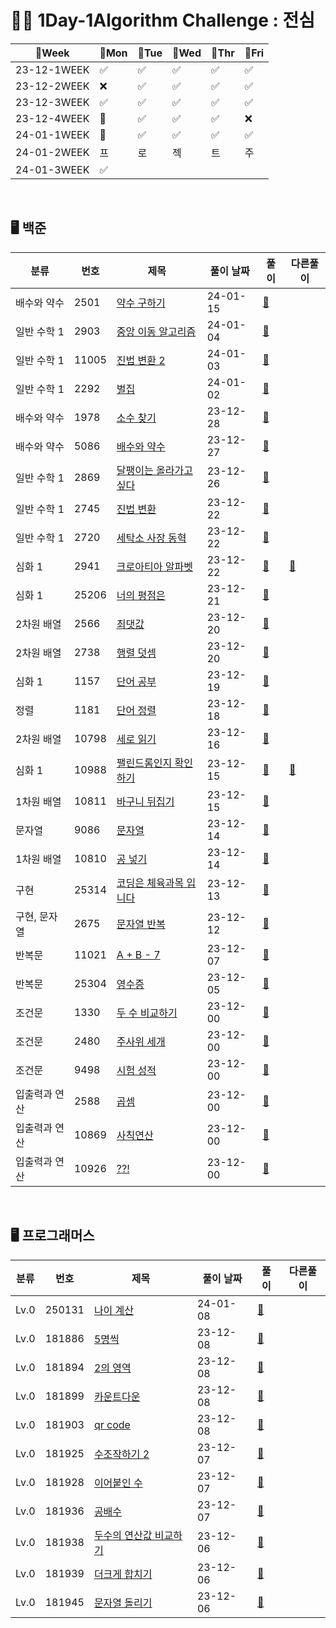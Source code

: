 # 👩‍💻 1Day-1Algorithm Challenge : 전심

| 📆Week      | 🔵Mon | 🔵Tue | 🔵Wed | 🔵Thr | 🔵Fri |
|-------------|-------|-------|-------|-------|-------|
| 23-12-1WEEK | ✅     | ✅     | ✅     | ✅     | ✅     |
| 23-12-2WEEK | ❌     | ✅     | ✅     | ✅     | ✅     |
| 23-12-3WEEK | ✅     | ✅     | ✅     | ✅     | ✅     |
| 23-12-4WEEK | 🎅    | ✅     | ✅     | ✅     | ❌     |
| 24-01-1WEEK | 🌅    | ✅     | ✅     | ✅     | ✅     |
| 24-01-2WEEK | 프     | 로     | 젝     | 트     | 주     |
| 24-01-3WEEK | ✅     |       |       |       |       |


[//]: # (| --WEEK |     |    |    |     |      |   | |)

<br>



## 🖥️ 백준

| 분류      | 번호    | 제목                                                    | 풀이 날짜    | 풀이                                                         | 다른풀이                                                     |
|---------|-------|-------------------------------------------------------|----------| ------------------------------------------------------------ | ------------------------------------------------------------ |
| 배수와 약수  | 2501  | [약수 구하기](https://www.acmicpc.net/problem/2501)        | 24-01-15 | [🔗](https://github.com/wholeheartedness/AlgorithmStudy/blob/main/BaekJoon/divisor_multiple_decimal/b2501/Main.java) |  |
| 일반 수학 1 | 2903  | [중앙 이동 알고리즘](https://www.acmicpc.net/problem/2903)    | 24-01-04 | [🔗](https://github.com/wholeheartedness/AlgorithmStudy/blob/main/BaekJoon/Math1/b2903/Main.java) |  |
| 일반 수학 1 | 11005 | [진법 변환 2](https://www.acmicpc.net/problem/11005)      | 24-01-03 | [🔗](https://github.com/wholeheartedness/AlgorithmStudy/blob/main/BaekJoon/Math1/b11005/Main.java) |  |
| 일반 수학 1 | 2292  | [벌집](https://www.acmicpc.net/problem/2292)            | 24-01-02 | [🔗](https://github.com/wholeheartedness/AlgorithmStudy/blob/main/BaekJoon/Math1/b2292/Main.java) |  |
| 배수와 약수  | 1978  | [소수 찾기](https://www.acmicpc.net/problem/1978)         | 23-12-28 | [🔗](https://github.com/wholeheartedness/AlgorithmStudy/blob/main/BaekJoon/divisor_multiple_decimal/b1978/Main.java) |  |
| 배수와 약수  | 5086  | [배수와 약수](https://www.acmicpc.net/problem/5086)        | 23-12-27 | [🔗](https://github.com/wholeheartedness/AlgorithmStudy/blob/main/BaekJoon/divisor_multiple_decimal/b5086/Main.java) |  |
| 일반 수학 1 | 2869  | [달팽이는 올라가고 싶다](https://www.acmicpc.net/problem/2869)  | 23-12-26 | [🔗](https://github.com/wholeheartedness/AlgorithmStudy/blob/main/BaekJoon/Math1/b2869/Main.java) |  |
| 일반 수학 1 | 2745  | [진법 변환](https://www.acmicpc.net/problem/2745)         | 23-12-22 | [🔗](https://github.com/wholeheartedness/AlgorithmStudy/blob/main/BaekJoon/Math1/b2745/Main.java) |  |
| 일반 수학 1 | 2720  | [세탁소 사장 동혁](https://www.acmicpc.net/problem/2720)     | 23-12-22 | [🔗](https://github.com/wholeheartedness/AlgorithmStudy/blob/main/BaekJoon/Math1/b2720/Main.java) |  |
| 심화 1    | 2941  | [크로아티아 알파벳](https://www.acmicpc.net/problem/2941)     | 23-12-22 | [🔗](https://github.com/wholeheartedness/AlgorithmStudy/blob/main/BaekJoon/Advence1/b2941/Main.java) | [📝](https://github.com/wholeheartedness/AlgorithmStudy/blob/main/BaekJoon/Advence1/b2941/otherSolution.java) |
| 심화 1    | 25206 | [너의 평점은](https://www.acmicpc.net/problem/25206)       | 23-12-21 | [🔗](https://github.com/wholeheartedness/AlgorithmStudy/blob/main/BaekJoon/Advence1/b25206/Main.java) |  |
| 2차원 배열  | 2566  | [최댓값](https://www.acmicpc.net/problem/2566)           | 23-12-20 | [🔗](https://github.com/wholeheartedness/AlgorithmStudy/blob/main/BaekJoon/Two-Demensional-Array/b2566/Main.java) |  |
| 2차원 배열  | 2738  | [행렬 덧셈](https://www.acmicpc.net/problem/2738)         | 23-12-20 | [🔗](https://github.com/wholeheartedness/AlgorithmStudy/blob/main/BaekJoon/Two-Demensional-Array/b2738/Main.java) |  |
| 심화 1    | 1157  | [단어 공부](https://www.acmicpc.net/problem/1157)         | 23-12-19 | [🔗](https://github.com/wholeheartedness/AlgorithmStudy/blob/main/BaekJoon/implement/b1157/Main.java) |  |
| 정렬      | 1181  | [단어 정렬](https://www.acmicpc.net/problem/1181)         | 23-12-18 | [🔗](https://github.com/wholeheartedness/AlgorithmStudy/blob/main/BaekJoon/String/b1181/Main.java) |  |
| 2차원 배열  | 10798 | [세로 읽기](https://www.acmicpc.net/problem/10798)        | 23-12-16 | [🔗](https://github.com/wholeheartedness/AlgorithmStudy/blob/main/BaekJoon/String/b10798/Main.java) |  |
| 심화 1    | 10988 | [팰린드롬인지 확인하기](https://www.acmicpc.net/problem/10988)  | 23-12-15 | [🔗](https://github.com/wholeheartedness/AlgorithmStudy/blob/main/BaekJoon/String/b10988/Main.java) | [📝](https://github.com/wholeheartedness/AlgorithmStudy/blob/main/BaekJoon/String/b10988/otherSolution.java) |
| 1차원 배열  | 10811 | [바구니 뒤집기](https://www.acmicpc.net/problem/10811)      | 23-12-15 | [🔗](https://github.com/wholeheartedness/AlgorithmStudy/blob/main/BaekJoon/String/b10811/Main.java) |                                                              |
| 문자열     | 9086  | [문자열](https://www.acmicpc.net/problem/9086)           | 23-12-14 | [🔗](https://github.com/wholeheartedness/AlgorithmStudy/blob/main/BaekJoon/String/b9086/Main.java) |                                                              |
| 1차원 배열  | 10810 | [공 넣기](https://www.acmicpc.net/problem/10810)         | 23-12-14 | [🔗](https://github.com/wholeheartedness/AlgorithmStudy/blob/main/BaekJoon/implement/b10810/Main.java) |                                                              |
| 구현      | 25314 | [코딩은 체육과목 입니다](https://www.acmicpc.net/problem/25314) | 23-12-13 | [🔗](https://github.com/wholeheartedness/AlgorithmStudy/blob/main/BaekJoon/implement/b25314/Main.java) |                                                              |
| 구현, 문자열 | 2675  | [문자열 반복](https://www.acmicpc.net/problem/2675)        | 23-12-12 | [🔗](https://github.com/wholeheartedness/AlgorithmStudy/blob/main/BaekJoon/String/b2675/Main.java) |                                                              |
| 반복문     | 11021 | [A + B - 7](http://boj.kr/11021)                      | 23-12-07 | [🔗](https://github.com/wholeheartedness/AlgorithmStudy/blob/main/BaekJoon/Loop_State/b11021/Main.java) |                                                              |
| 반복문     | 25304 | [영수증](http://boj.kr/25304)                            | 23-12-05 | [🔗](https://github.com/wholeheartedness/AlgorithmStudy/blob/main/BaekJoon/Loop_State/b25304/Main.java) |                                                              |
| 조건문     | 1330  | [두 수 비교하기](http://boj.kr/1330)                        | 23-12-00 | [🔗](https://github.com/wholeheartedness/AlgorithmStudy/blob/main/BaekJoon/Conditional/b1330/Main.java) |                                                              |
| 조건문     | 2480  | [주사위 세개](http://boj.kr/2480)                          | 23-12-00 | [🔗](https://github.com/wholeheartedness/AlgorithmStudy/blob/main/BaekJoon/Conditional/b2480/Main.java) |                                                              |
| 조건문     | 9498  | [시험 성적](http://boj.kr/9498)                           | 23-12-00 | [🔗](https://github.com/wholeheartedness/AlgorithmStudy/blob/main/StudyWeek/Week2_12_2/b9498/Main.java) |                                                              |
| 입출력과 연산 | 2588  | [곱셈](http://boj.kr/2588)                              | 23-12-00 | [🔗](https://github.com/wholeheartedness/AlgorithmStudy/blob/main/BaekJoon/IoAndBasicOperations/b2588/Main.java) |                                                              |
| 입출력과 연산 | 10869 | [사칙연산](http://boj.kr/10869)                           | 23-12-00 | [🔗](https://github.com/wholeheartedness/AlgorithmStudy/blob/main/BaekJoon/IoAndBasicOperations/b10869/Main.java) |                                                              |
| 입출력과 연산 | 10926 | [??!](http://boj.kr/10926)                            | 23-12-00 | [🔗](https://github.com/wholeheartedness/AlgorithmStudy/blob/main/BaekJoon/IoAndBasicOperations/b10926/Main.java) |                                                              |

<br>  

## 🖥️ 프로그래머스

| 분류         | 번호     | 제목                                                                               | 풀이 날짜    | 풀이                                                         | 다른풀이 |
|------------|--------|----------------------------------------------------------------------------------|----------| ------------------------------------------------------------ | -------- |
| Lv.0 | 250131 | [나이 계산](https://school.programmers.co.kr/learn/courses/30/lessons/250131)        | 24-01-08 | [🔗](https://github.com/wholeheartedness/AlgorithmStudy/blob/main/Programmers/Challenges/p250131/Solution.java) |          |
| Lv.0 | 181886 | [5명씩](https://school.programmers.co.kr/learn/courses/30/lessons/181886)          | 23-12-08 | [🔗]( https://github.com/wholeheartedness/AlgorithmStudy/blob/main/Programmers/Challenges/p181886/Solution.java) |          |
| Lv.0 | 181894 | [2의 영역](https://school.programmers.co.kr/learn/courses/30/lessons/181894)        | 23-12-08 | [🔗]( https://github.com/wholeheartedness/AlgorithmStudy/blob/main/Programmers/Challenges/p181894/Solution.java) |          |
| Lv.0 | 181899 | [카운트다운](https://school.programmers.co.kr/learn/courses/30/lessons/181899)        | 23-12-08 | [🔗]( https://github.com/wholeheartedness/AlgorithmStudy/blob/main/Programmers/Challenges/p181899/Solution.java) |          |
| Lv.0 | 181903 | [qr code](https://school.programmers.co.kr/learn/courses/30/lessons/181903)      | 23-12-08 | [🔗]( https://github.com/wholeheartedness/AlgorithmStudy/blob/main/Programmers/Challenges/p181903/Solution.java) |          |
| Lv.0 | 181925 | [수조작하기 2](https://school.programmers.co.kr/learn/courses/30/lessons/181925)      | 23-12-07 | [🔗]( https://github.com/wholeheartedness/AlgorithmStudy/blob/main/Programmers/Challenges/p181925/Solution.java) |          |
| Lv.0 | 181928 | [이어붙인 수](https://school.programmers.co.kr/learn/courses/30/lessons/181928)       | 23-12-07 | [🔗]( https://github.com/wholeheartedness/AlgorithmStudy/blob/main/Programmers/Challenges/p181928/Solution.java) |          |
| Lv.0 | 181936 | [공배수](https://school.programmers.co.kr/learn/courses/30/lessons/181936)          | 23-12-07 | [🔗]( https://github.com/wholeheartedness/AlgorithmStudy/blob/main/Programmers/Challenges/p181936/Solution.java) |          |
| Lv.0 | 181938 | [두수의 연산값 비교하기](https://school.programmers.co.kr/learn/courses/30/lessons/181938) | 23-12-06 | [🔗]( https://github.com/wholeheartedness/AlgorithmStudy/blob/main/Programmers/Challenges/p181938/Solution.java) |          |
| Lv.0 | 181939 | [더크게 합치기](https://school.programmers.co.kr/learn/courses/30/lessons/181939)      | 23-12-06 | [🔗]( https://github.com/wholeheartedness/AlgorithmStudy/blob/main/Programmers/Challenges/p181939/Solution.java) |          |
| Lv.0 | 181945 | [문자열 돌리기](https://school.programmers.co.kr/learn/courses/30/lessons/181945)      | 23-12-06 | [🔗]( https://github.com/wholeheartedness/AlgorithmStudy/blob/main/Programmers/Challenges/p181945/Solution.java) |          |
